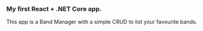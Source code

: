 ### My first React + .NET Core app.

This app is a Band Manager with a simple CRUD to list your favourite bands.
